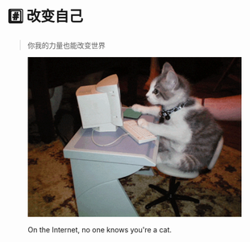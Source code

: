 # #️⃣ 改变自己

> 你我的力量也能改变世界

<div align="left">

<figure><img src=".gitbook/assets/mao-meme.gif" alt=""><figcaption><p>On the Internet, no one knows you're a cat.</p></figcaption></figure>

</div>

